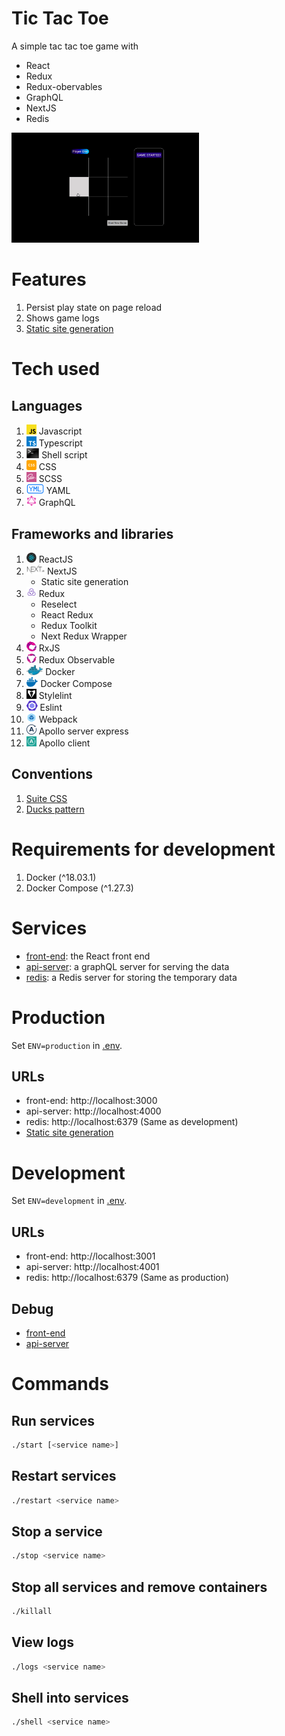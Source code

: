 # Tic Tac Toe

A simple tac tac toe game with
- React
- Redux
- Redux-obervables
- GraphQL
- NextJS
- Redis

<img src="tic_tac_toe.gif" width="300"/>

# Features

1. Persist play state on page reload
1. Shows game logs
1. [Static site generation](front-end/README.md#static-site-generation)

# Tech used

## Languages

1. <img src="icons/javascript.svg" height="16"/> Javascript
1. <img src="icons/typescript.svg" height="16"/> Typescript
1. <img src="icons/shellscript.png" height="16"/> Shell script
1. <img src="icons/css.png" height="16"/> CSS
1. <img src="icons/sass.png" height="16"/> SCSS
1. <img src="icons/yml.png" height="16"/> YAML
1. <img src="icons/graph_ql.png" height="16"/> GraphQL

## Frameworks and libraries
1. <img src="icons/react.png" height="16"/> ReactJS
1. <img src="icons/nextjs.jpeg" height="16"/> NextJS
    - Static site generation
1. <img src="icons/redux.svg" height="16"/> Redux
    - Reselect
    - React Redux
    - Redux Toolkit
    - Next Redux Wrapper
1. <img src="icons/rxjs.png" height="16"/> RxJS
1. <img src="icons/redux_observable.gif" height="16"/> Redux Observable
1. <img src="icons/docker.jpeg" height="16"/> Docker
1. <img src="icons/docker_compose.png" height="16"/> Docker Compose
1. <img src="icons/stylelint.png" height="16"/> Stylelint
1. <img src="icons/eslint.png" height="16"/> Eslint
1. <img src="icons/webpack.png" height="16"/> Webpack
1. <img src="icons/apollo_server.svg" height="16"/> Apollo server express
1. <img src="icons/apollo_client.jpg" height="16"/> Apollo client

## Conventions
1. [Suite CSS](https://suitcss.github.io/)
1. [Ducks pattern](https://github.com/erikras/ducks-modular-redux)

# Requirements for development

1. Docker (^18.03.1)
1. Docker Compose (^1.27.3)

# Services

- [front-end](front-end/README.md): the React front end
- [api-server](api-server/README.md): a graphQL server for serving the data
- [redis](redis/README.md): a Redis server for storing the temporary data

# Production

Set `ENV=production` in [.env](.env).

## URLs

- front-end: http://localhost:3000
- api-server: http://localhost:4000
- redis: http://localhost:6379 (Same as development)
- [Static site generation](front-end/README.md#static-site-generation)

# Development

Set `ENV=development` in [.env](.env).

## URLs

- front-end: http://localhost:3001
- api-server: http://localhost:4001
- redis: http://localhost:6379 (Same as production)

## Debug

- [front-end](front-end/README.md#debug)
- [api-server](api-server/README.md#debug)

# Commands

## Run services

```bash
./start [<service name>]
```

## Restart services

```bash
./restart <service name>
```

## Stop a service

```bash
./stop <service name>
```

## Stop all services and remove containers

```bash
./killall
```

## View logs

```bash
./logs <service name>
```

## Shell into services

```bash
./shell <service name>
```
